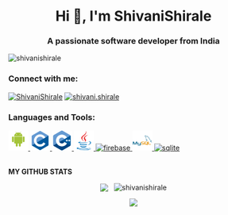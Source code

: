 


<p><h1 align="center">Hi 👋, I'm ShivaniShirale</h1>
<h3 align="center">A passionate software developer from India</h3>

<p align="left"> <img src="https://komarev.com/ghpvc/?username=shivanishirale&label=Profile%20views&color=0e75b6&style=flat" alt="shivanishirale" /> </p>

<h3 align="left">Connect with me:</h3>
<p align="left">
  <a href="https://linkedin.com/in/shivanishirale" target="blank"><img align="center" src="https://cdn.jsdelivr.net/npm/simple-icons@3.0.1/icons/linkedin.svg" alt="ShivaniShirale" height="30" width="40" /></a>
<a href="https://instagram.com/shivani.shirale" target="blank"><img align="center" src="https://cdn.jsdelivr.net/npm/simple-icons@3.0.1/icons/instagram.svg" alt="shivani.shirale" height="30" width="40" /></a>

</p>

<h3 align="left">Languages and Tools:</h3>
<p align="left">
  <a href="https://developer.android.com" target="_blank" rel="noreferrer"> <img src="https://raw.githubusercontent.com/devicons/devicon/master/icons/android/android-original-wordmark.svg" alt="android" width="40" height="40"/> </a> 
  <a href="https://www.cprogramming.com/" target="_blank" rel="noreferrer"> <img src="https://raw.githubusercontent.com/devicons/devicon/master/icons/c/c-original.svg" alt="c" width="40" height="40"/> </a> 
  <a href="https://www.w3schools.com/cpp/" target="_blank" rel="noreferrer"> <img src="https://raw.githubusercontent.com/devicons/devicon/master/icons/cplusplus/cplusplus-original.svg" alt="cplusplus" width="40" height="40"/> </a>
  <a href="https://www.java.com" target="_blank" rel="noreferrer"> <img src="https://raw.githubusercontent.com/devicons/devicon/master/icons/java/java-original.svg" alt="java" width="40" height="40"/> </a>
  <a href="https://firebase.google.com/" target="_blank" rel="noreferrer"> <img src="https://www.vectorlogo.zone/logos/firebase/firebase-icon.svg" alt="firebase" width="40" height="40"/> </a>
  <a href="https://www.mysql.com/" target="_blank" rel="noreferrer"> <img src="https://raw.githubusercontent.com/devicons/devicon/master/icons/mysql/mysql-original-wordmark.svg" alt="mysql" width="40" height="40"/> </a>
  <a href="https://www.sqlite.org/" target="_blank" rel="noreferrer"> <img src="https://www.vectorlogo.zone/logos/sqlite/sqlite-icon.svg" alt="sqlite" width="40" height="40"/> </a> 
</p>
<br>
<b>MY GITHUB STATS</b>
<p align="center">
  <img align="center" src="https://github-readme-stats.vercel.app/api?username=shivanishirale&show_icons=true&count_private=true&theme=radical" /> &nbsp;
  <img align="center" src="https://github-readme-streak-stats.herokuapp.com/?user=shivanishirale&&show_icons=true&count_private=true&theme=radical" alt="shivanishirale" /></p>
</p>

<p align="center">
  <img src="https://github-readme-stats.vercel.app/api/top-langs?username=shivanishirale&show_icons=true&locale=en&layout=compact&theme=radical" />
</p>

